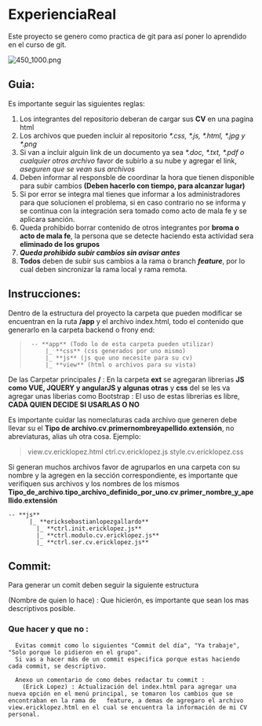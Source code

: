 # ExperienciaReal
Este proyecto se genero como practica de git para así poner lo aprendido en el curso de git.
  
![450_1000.png](https://i.blogs.es/672fa7/git-logo/450_1000.png)

## Guia:
Es importante seguir las siguientes reglas:
  1. Los integrantes del repositorio deberan de cargar  sus **CV** en una pagina html
  2. Los archivos que pueden incluir al repositorio _*.css, *.js, *.html, *.jpg y *.png_
  3. Si van a incluir alguin link de un documento ya sea _*.doc, *.txt, *.pdf o cualquier otros archivo_ favor de  subirlo a su nube y agregar el link, _aseguren que se vean sus archivos_
  4. Deben informar al responsble de coordinar la hora que tienen disponible para subir cambios **(Deben hacerlo con tiempo, para alcanzar lugar)**
  5. Si por error se integra mal tienes que informar a los administradores para que solucionen el problema, si en caso contrario no se informa y se continua con la integración sera tomado como acto de mala fe y se aplicara sanción.
  6. Queda prohibido borrar contenido de otros integrantes por **broma o acto de mala fe**, la persona que se detecte haciendo esta actividad sera **eliminado de los grupos**
  7. **_Queda prohibido subir cambios sin avisar antes_**
  10. **Todos** deben de subir sus cambios a la rama o branch **_feature_**, por lo cual deben sincronizar la rama local y rama remota.


## Instrucciones:
Dentro de la estructura del proyecto la carpeta que pueden modificar se encuentran en la ruta   **/app** y el archivo index.html, todo el contenido que generarlo en la carpeta backend o frony end:

>      -- **app** (Todo lo de esta carpeta pueden utilizar)
>          |_ **css** (css generados por uno mismo)
>          |_ **js** (js que uno necesite para su cv)
>          |_ **view** (html o archivos para su vista)

De las Carpetar principales **/** : En la carpeta **ext**  se agregaran librerias __JS como VUE, JQUERY y angularJS y algunas otras__ y **css** del  se les va agregar unas liberias como Bootstrap : El uso de estas librerias es libre, **CADA QUIEN DECIDE SI USARLAS O NO**

Es importante cuidar las nomeclaturas cada archivo que generen debe llevar su el **Tipo de archivo**.**cv**.**primernombreyapellido**.**extensión**, no abreviaturas, alias uh otra cosa. Ejemplo:

> view.cv.ericklopez.html
> ctrl.cv.ericklopez.js
> style.cv.ericklopez.css

Si generan muchos archivos favor de agruparlos en una carpeta con su nombre y la agregen en la sección correspondiente, es importante que verifiquen sus archivos y los nombres de los mismos **Tipo_de_archivo**.**tipo_archivo_definido_por_uno**.**cv**.**primer_nombre_y_apellido**.**extensión**


    -- **js**
          |_ **ericksebastianlopezgallardo**
            |_ **ctrl.init.ericklopez.js**
            |_ **ctrl.modulo.cv.ericklopez.js**
            |_ **ctrl.ser.cv.ericklopez.js**

## Commit: 
Para generar un comit deben seguir la siguiente estructura 
  
(Nombre de quien lo hace) : Que hicierón, es importante que sean los mas descriptivos posible. 

  ### Que hacer y que no :
      Evitas commit como lo siguientes "Commit del día", "Ya trabaje", "Solo porque lo pidieron en el grupo".
      Si vas a hacer más de un commit especifica porque estas haciendo cada commit, se descriptivo.
      
      Anexo un comentario de como debes redactar tu commit : 
        (Erick Lopez) : Actualización del index.html para agregar una nueva opción en el menú principal, se tomaron los cambios que se encontraban en la rama de   feature, a demas de agregaro el archivo view.ericklopez.html en el cual se encuentra la información de mi CV personal.
        
      





